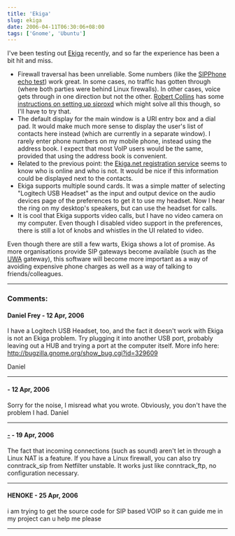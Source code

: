 ```yaml
---
title: 'Ekiga'
slug: ekiga
date: 2006-04-11T06:30:06+08:00
tags: ['Gnome', 'Ubuntu']
---
```


I\'ve been testing out [Ekiga](http://www.ekiga.org/) recently, and so
far the experience has been a bit hit and miss.

-   Firewall traversal has been unreliable. Some numbers (like the
    [SIPPhone echo test](17474743246@proxy01.sipphone.com)) work great.
    In some cases, no traffic has gotten through (where both parties
    were behind Linux firewalls). In other cases, voice gets through in
    one direction but not the other. [Robert
    Collins](http://www.robertcollins.net/) has some [instructions on
    setting up
    siproxd](http://advogato.org/person/robertc/diary.html?start=48)
    which might solve all this though, so I\'ll have to try that.
-   The default display for the main window is a URI entry box and a
    dial pad. It would make much more sense to display the user\'s list
    of contacts here instead (which are currently in a separate window).
    I rarely enter phone numbers on my mobile phone, instead using the
    address book. I expect that most VoIP users would be the same,
    provided that using the address book is convenient.
-   Related to the previous point: the [Ekiga.net registration
    service](http://www.ekiga.net/) seems to know who is online and who
    is not. It would be nice if this information could be displayed next
    to the contacts.
-   Ekiga supports multiple sound cards. It was a simple matter of
    selecting \"Logitech USB Headset\" as the input and output device on
    the audio devices page of the preferences to get it to use my
    headset. Now I hear the ring on my desktop\'s speakers, but can use
    the headset for calls.
-   It is cool that Ekiga supports video calls, but I have no video
    camera on my computer. Even though I disabled video support in the
    preferences, there is still a lot of knobs and whistles in the UI
    related to video.

Even though there are still a few warts, Ekiga shows a lot of promise.
As more organisations provide SIP gateways become available (such as the
[UWA](http://www.uwa.edu.au/) gateway), this software will become more
important as a way of avoiding expensive phone charges as well as a way
of talking to friends/colleagues.

---
### Comments:
#### Daniel Frey - <time datetime="2006-04-12 02:37:55">12 Apr, 2006</time>

I have a Logitech USB Headset, too, and the fact it doesn\'t work with
Ekiga is not an Ekiga problem. Try plugging it into another USB port,
probably leaving out a HUB and trying a port at the computer itself.
More info here: <http://bugzilla.gnome.org/show_bug.cgi?id=329609>

Daniel

---
####  - <time datetime="2006-04-12 02:50:43">12 Apr, 2006</time>

Sorry for the noise, I misread what you wrote. Obviously, you don\'t
have the problem I had. Daniel

---
#### [-](http://-) - <time datetime="2006-04-19 22:29:46">19 Apr, 2006</time>

The fact that incoming connections (such as sound) aren\'t let in
through a Linux NAT is a feature. If you have a Linux firewall, you can
also try conntrack\_sip from Netfilter unstable. It works just like
conntrack\_ftp, no configuration necessary.

---
#### HENOKE - <time datetime="2006-04-25 06:14:22">25 Apr, 2006</time>

i am trying to get the source code for SIP based VOIP so it can guide me
in my project
can u help me please

---
